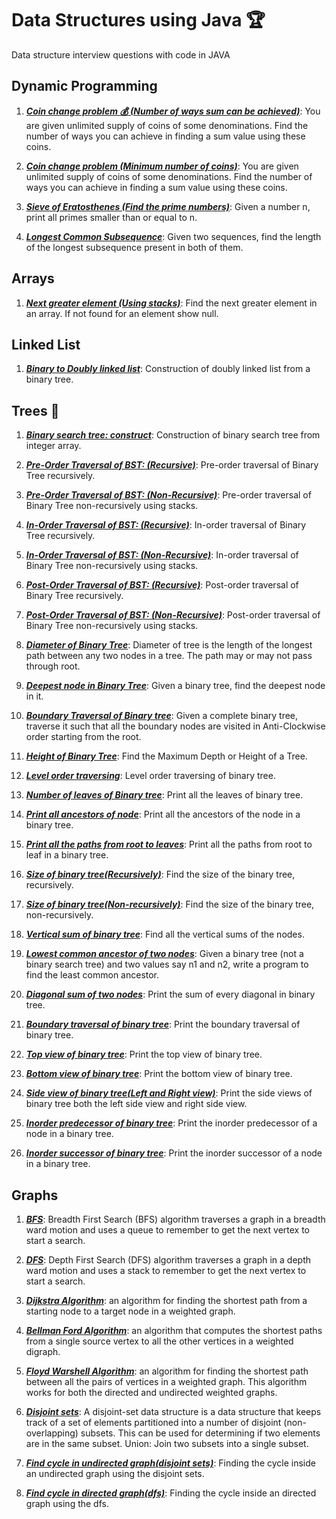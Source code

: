 # Data Structures using Java :trophy:
Data structure interview questions with code in JAVA

## Dynamic Programming
1) [***Coin change problem :moneybag: (Number of ways sum can be achieved)***](src/com/anudev/ds/dynamicprogramming/CoinChangeProblem.java): You are given unlimited supply of coins of some denominations. Find the number of ways you can achieve in finding a sum value using these coins.

2) [***Coin change problem (Minimum number of coins)***](src/com/anudev/ds/dynamicprogramming/CoinChangeProblem.java): You are given unlimited supply of coins of some denominations. Find the number of ways you can achieve in finding a sum value using these coins.

3) [***Sieve of Eratosthenes (Find the prime numbers)***](src/com/anudev/ds/dynamicprogramming/SeiveOfEratosthenes.java): Given a number n, print all primes smaller than or equal to n.

4) [***Longest Common Subsequence***](src/com/anudev/ds/dynamicprogramming/LongestCommonSubsequence.java): Given two sequences, find the length of the longest subsequence present in both of them.

## Arrays
1) [***Next greater element (Using stacks)***](src/com/anudev/ds/arrays/NextGreaterElement.java): Find the next greater element in an array. If not found for an element show null.

## Linked List
1) [***Binary to Doubly linked list***](src/com/anudev/ds/linkedlist/BinaryTreeToDoublyLinkedList.java): Construction of doubly linked list from a binary tree.

## Trees :deciduous_tree:
1) [***Binary search tree: construct***](src/com/anudev/ds/trees/ConstructBinarySearchTree.java): Construction of binary search tree from integer array.

2) [***Pre-Order Traversal of BST: (Recursive)***](src/com/anudev/ds/trees/PreOrderTraversal.java): Pre-order traversal of Binary Tree recursively.

3) [***Pre-Order Traversal of BST: (Non-Recursive)***](src/com/anudev/ds/trees/PreOrderTraversal.java): Pre-order traversal of Binary Tree non-recursively using stacks.

4) [***In-Order Traversal of BST: (Recursive)***](src/com/anudev/ds/trees/InOrderTraversal.java): In-order traversal of Binary Tree recursively.

5) [***In-Order Traversal of BST: (Non-Recursive)***](src/com/anudev/ds/trees/InOrderTraversal.java): In-order traversal of Binary Tree non-recursively using stacks.

6) [***Post-Order Traversal of BST: (Recursive)***](src/com/anudev/ds/trees/PostOrderTraversal.java): Post-order traversal of Binary Tree recursively.

7) [***Post-Order Traversal of BST: (Non-Recursive)***](src/com/anudev/ds/trees/PostOrderTraversal.java): Post-order traversal of Binary Tree non-recursively using stacks.

8) [***Diameter of Binary Tree***](src/com/anudev/ds/trees/DiameterOfTree.java): Diameter of tree is the length of the longest path between any two nodes in a tree. The path may or may not pass through root.

9) [***Deepest node in Binary Tree***](src/com/anudev/ds/trees/DeepestNodeOfBinaryTree.java): Given a binary tree, find the deepest node in it.

10) [***Boundary Traversal of Binary tree***](src/com/anudev/ds/trees/BoundaryTraversalOfTree.java): Given a complete binary tree, traverse it such that all the boundary nodes are visited in Anti-Clockwise order starting from the root.

11) [***Height of Binary Tree***](src/com/anudev/ds/trees/HeightOfBinaryTree.java): Find the Maximum Depth or Height of a Tree. 

12) [***Level order traversing***](src/com/anudev/ds/trees/LevelTraversing.java): Level order traversing of binary tree.

13) [***Number of leaves of Binary tree***](src/com/anudev/ds/trees/NumberOfLeaves.java): Print all the leaves of binary tree.

14) [***Print all ancestors of node***](src/com/anudev/ds/trees/PrintAllAncestorsOfNode.java): Print all the ancestors of the node in a binary tree.

15) [***Print all the paths from root to leaves***](src/com/anudev/ds/trees/PrintEachRootToLeafPath.java): Print all the paths from root to leaf in a binary tree.

16) [***Size of binary tree(Recursively)***](src/com/anudev/ds/trees/SizeOfBinaryTree.java): Find the size of the binary tree, recursively.

17) [***Size of binary tree(Non-recursively)***](src/com/anudev/ds/trees/SizeOfBinaryTree.java): Find the size of the binary tree, non-recursively.

18) [***Vertical sum of binary tree***](src/com/anudev/ds/trees/VerticalSumOfTree.java): Find all the vertical sums of the nodes.

19) [***Lowest common ancestor of two nodes***](src/com/anudev/ds/trees/LowestCommonAncestor.java): Given a binary tree (not a binary search tree) and two values say n1 and n2, write a program to find the least common ancestor.

20) [***Diagonal sum of two nodes***](src/com/anudev/ds/trees/DiagonalSumOfBinaryTree.java): Print the sum of every diagonal in binary tree.

21) [***Boundary traversal of binary tree***](src/com/anudev/ds/trees/BoundaryTraversalOfTree.java): Print the boundary traversal of binary tree.

22) [***Top view of binary tree***](src/com/anudev/ds/trees/TopViewOfBinaryTree.java): Print the top view of binary tree.

23) [***Bottom view of binary tree***](src/com/anudev/ds/trees/BottomViewOfBinaryTree.java): Print the bottom view of binary tree.

24) [***Side view of binary tree(Left and Right view)***](src/com/anudev/ds/trees/SideViewOfBinaryTree.java): Print the side views of binary tree both the left side view and right side view.

25) [***Inorder predecessor of binary tree***](src/com/anudev/ds/trees/InorderPredecessor.java): Print the inorder predecessor of a node in a binary tree.

26) [***Inorder successor of binary tree***](src/com/anudev/ds/trees/InorderSuccessor.java): Print the inorder successor of a node in a binary tree.

## Graphs
1) [***BFS***](src/com/anudev/ds/graphs/BFS.java): Breadth First Search (BFS) algorithm traverses a graph in a breadth ward motion and uses a queue to remember to get the next vertex to start a search.

2) [***DFS***](src/com/anudev/ds/graphs/DFS.java): Depth First Search (DFS) algorithm traverses a graph in a depth ward motion and uses a stack to remember to get the next vertex to start a search.

3) [***Dijkstra Algorithm***](src/com/anudev/ds/graphs/dijkstra/DijkstraAlgorithm.java): an algorithm for finding the shortest path from a starting node to a target node in a weighted graph. 

4) [***Bellman Ford Algorithm***](src/com/anudev/ds/graphs/bellmanford/BellmanFordAlgorithm.java): an algorithm that computes the shortest paths from a single source vertex to all the other vertices in a weighted digraph.

5) [***Floyd Warshell Algorithm***](src/com/anudev/ds/graphs/floydwarshall/FloydWarshallAlgorithm.java):  an algorithm for finding the shortest path between all the pairs of vertices in a weighted graph. This algorithm works for both the directed and undirected weighted graphs.

6) [***Disjoint sets***](src/com/anudev/ds/graphs/DisjointSets.java):  A disjoint-set data structure is a data structure that keeps track of a set of elements partitioned into a number of disjoint (non-overlapping) subsets. This can be used for determining if two elements are in the same subset. Union: Join two subsets into a single subset.

7) [***Find cycle in undirected graph(disjoint sets)***](src/com/anudev/ds/graphs/cycleundirected/CycleUsingDisjointSets.java):  Finding the cycle inside an undirected graph using the disjoint sets.

8) [***Find cycle in directed graph(dfs)***](src/com/anudev/ds/graphs/cycledirected/CycleUsingDFS.java):  Finding the cycle inside an directed graph using the dfs.